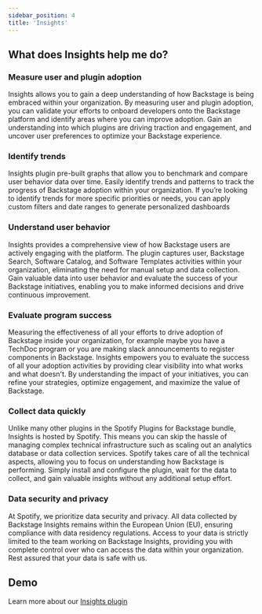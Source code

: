 ```yaml
---
sidebar_position: 4
title: 'Insights'
---
```



## What does Insights help me do?

### Measure user and plugin adoption

Insights allows you to gain a deep understanding of how Backstage is being embraced within your organization. By measuring user and plugin adoption, you can validate your efforts to onboard developers onto the Backstage platform and identify areas where you can improve adoption. Gain an understanding into which plugins are driving traction and engagement, and uncover user preferences to optimize your Backstage experience.

### Identify trends

Insights plugin pre-built graphs that allow you to benchmark and compare user behavior data over time. Easily identify trends and patterns to track the progress of Backstage adoption within your organization. If you’re looking to identify trends for more specific priorities or needs, you can apply custom filters and date ranges to generate personalized dashboards

### Understand user behavior

Insights provides a comprehensive view of how Backstage users are actively engaging with the platform. The plugin captures user, Backstage Search, Software Catalog, and Software Templates activities within your organization, eliminating the need for manual setup and data collection. Gain valuable data into user behavior and evaluate the success of your Backstage initiatives, enabling you to make informed decisions and drive continuous improvement.

### Evaluate program success

Measuring the effectiveness of all your efforts to drive adoption of Backstage inside your organization, for example maybe you have a TechDoc program or you are making slack announcements to register components in Backstage. Insights empowers you to evaluate the success of all your adoption activities by providing clear visibility into what works and what doesn't. By understanding the impact of your initiatives, you can refine your strategies, optimize engagement, and maximize the value of Backstage.

### Collect data quickly

Unlike many other plugins in the Spotify Plugins for Backstage bundle, Insights is hosted by Spotify. This means you can skip the hassle of managing complex technical infrastructure such as scaling out an analytics database or data collection services. Spotify takes care of all the technical aspects, allowing you to focus on understanding how Backstage is performing. Simply install and configure the plugin, wait for the data to collect, and gain valuable insights without any additional setup effort.

### Data security and privacy

At Spotify, we prioritize data security and privacy. All data collected by Backstage Insights remains within the European Union (EU), ensuring compliance with data residency regulations. Access to your data is strictly limited to the team working on Backstage Insights, providing you with complete control over who can access the data within your organization. Rest assured that your data is safe with us.

## Demo

Learn more about our [Insights plugin](https://backstage.spotify.com/plugins/insights)
